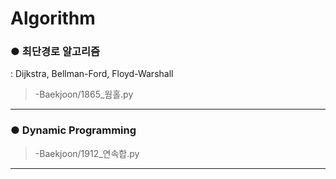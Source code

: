 # Algorithm

### **● 최단경로 알고리즘**
: Dijkstra, Bellman-Ford, Floyd-Warshall
>-Baekjoon/1865_웜홀.py   
---
### **● Dynamic Programming**
>-Baekjoon/1912_연속합.py   
---
